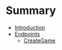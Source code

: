 # Summary

- [Introduction](./Introduction.md)
- [Endpoints](./Endpoints.md)
    - [CreateGame](./Endpoints.md)